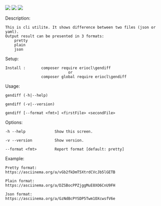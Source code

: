 <a href="https://codeclimate.com/github/eriocl/gendiff/maintainability"><img src="https://api.codeclimate.com/v1/badges/f5f9efdaab8ac1ffbb28/maintainability" /></a>
<a href="https://codeclimate.com/github/eriocl/gendiff/test_coverage"><img src="https://api.codeclimate.com/v1/badges/f5f9efdaab8ac1ffbb28/test_coverage" /></a>
<a href="https://github.com/eriocl/gendiff/actions?query=workflow%3A%22PHP+CI%22"><img src="https://github.com/eriocl/brain-games/workflows/PHP%20CI/badge.svg" /></a>

Description:

    This is cli utilite. It shows difference between two files (json or yaml).
    Output result can be presented in 3 formats:     
        pretty
        plain
        json

Setup:

    Install :       composer require eriocl\gendiff 
                                or                     
                    composer global require eriocl\gendiff  
                   
Usage:
  
    gendiff (-h|--help)
  
    gendiff (-v|--version)
  
    gendiff [--format <fmt>] <firstFile> <secondFile>

Options:
 
    -h --help             Show this screen.
  
    -v --version          Show version.
  
    --format <fmt>        Report format [default: pretty]
  
Example:      

    Pretty format: 
    https://asciinema.org/a/vGb2fkDmT5XtrdCVcJb5lGETB

    Plain format:
    https://asciinema.org/a/DZSBocPPZjggMuE8XO6CnU9FH
    
    Json format:
    https://asciinema.org/a/GzNdBcPYSDP5Twm1OXcwsfV6e
